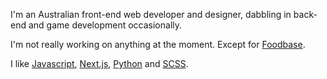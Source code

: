 I'm an Australian front-end web developer and designer, dabbling in back-end and game development occasionally.

I'm not really working on anything at the moment. Except for [Foodbase](https://github.com/elibessen/foodbase).

I like [Javascript](https://www.javascript.com/), [Next.js](https://nextjs.org/), [Python](https://www.python.org/) and [SCSS](https://sass-lang.com/).
